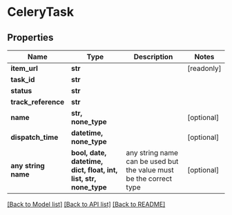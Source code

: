 # CeleryTask


## Properties
Name | Type | Description | Notes
------------ | ------------- | ------------- | -------------
**item_url** | **str** |  | [readonly] 
**task_id** | **str** |  | 
**status** | **str** |  | 
**track_reference** | **str** |  | 
**name** | **str, none_type** |  | [optional] 
**dispatch_time** | **datetime, none_type** |  | [optional] 
**any string name** | **bool, date, datetime, dict, float, int, list, str, none_type** | any string name can be used but the value must be the correct type | [optional]

[[Back to Model list]](../README.md#documentation-for-models) [[Back to API list]](../README.md#documentation-for-api-endpoints) [[Back to README]](../README.md)


